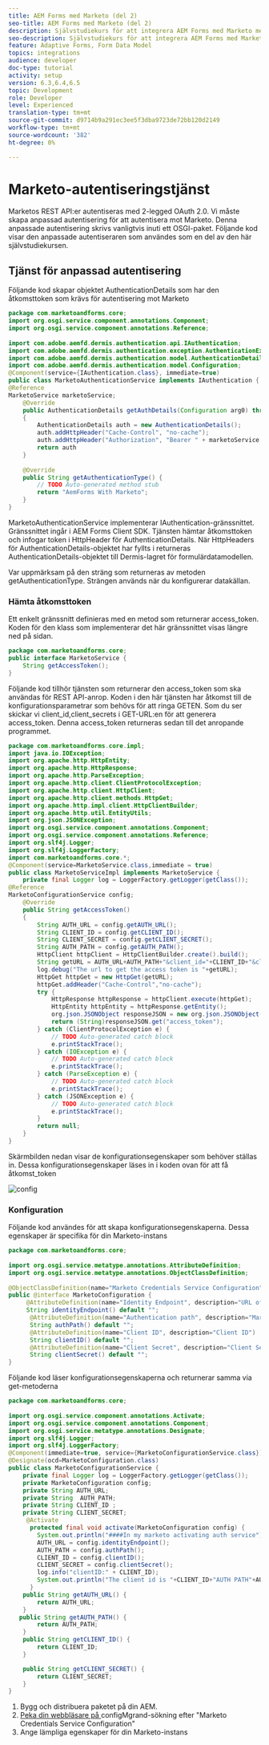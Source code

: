 ```yaml
---
title: AEM Forms med Marketo (del 2)
seo-title: AEM Forms med Marketo (del 2)
description: Självstudiekurs för att integrera AEM Forms med Marketo med AEM Forms Form Data Model.
seo-description: Självstudiekurs för att integrera AEM Forms med Marketo med AEM Forms Form Data Model.
feature: Adaptive Forms, Form Data Model
topics: integrations
audience: developer
doc-type: tutorial
activity: setup
version: 6.3,6.4,6.5
topic: Development
role: Developer
level: Experienced
translation-type: tm+mt
source-git-commit: d9714b9a291ec3ee5f3dba9723de72bb120d2149
workflow-type: tm+mt
source-wordcount: '382'
ht-degree: 0%

---
```



# Marketo-autentiseringstjänst

Marketos REST API:er autentiseras med 2-legged OAuth 2.0. Vi måste skapa anpassad autentisering för att autentisera mot Marketo. Denna anpassade autentisering skrivs vanligtvis inuti ett OSGI-paket. Följande kod visar den anpassade autentiseraren som användes som en del av den här självstudiekursen.

## Tjänst för anpassad autentisering

Följande kod skapar objektet AuthenticationDetails som har den åtkomsttoken som krävs för autentisering mot Marketo

```java
package com.marketoandforms.core;
import org.osgi.service.component.annotations.Component;
import org.osgi.service.component.annotations.Reference;
 
import com.adobe.aemfd.dermis.authentication.api.IAuthentication;
import com.adobe.aemfd.dermis.authentication.exception.AuthenticationException;
import com.adobe.aemfd.dermis.authentication.model.AuthenticationDetails;
import com.adobe.aemfd.dermis.authentication.model.Configuration;
@Component(service={IAuthentication.class}, immediate=true)
public class MarketoAuthenticationService implements IAuthentication {
@Reference
MarketoService marketoService;
    @Override
    public AuthenticationDetails getAuthDetails(Configuration arg0) throws AuthenticationException
    {
        AuthenticationDetails auth = new AuthenticationDetails();
        auth.addHttpHeader("Cache-Control", "no-cache");
        auth.addHttpHeader("Authorization", "Bearer " + marketoService.getAccessToken());
        return auth
    }
 
    @Override
    public String getAuthenticationType() {
        // TODO Auto-generated method stub
        return "AemForms With Marketo";
    }
}
```

MarketoAuthenticationService implementerar IAuthentication-gränssnittet. Gränssnittet ingår i AEM Forms Client SDK. Tjänsten hämtar åtkomsttoken och infogar token i HttpHeader för AuthenticationDetails. När HttpHeaders för AuthenticationDetails-objektet har fyllts i returneras AuthenticationDetails-objektet till Dermis-lagret för formulärdatamodellen.

Var uppmärksam på den sträng som returneras av metoden getAuthenticationType. Strängen används när du konfigurerar datakällan.

### Hämta åtkomsttoken

Ett enkelt gränssnitt definieras med en metod som returnerar access_token. Koden för den klass som implementerar det här gränssnittet visas längre ned på sidan.

```java
package com.marketoandforms.core;
public interface MarketoService {
    String getAccessToken();
}
```

Följande kod tillhör tjänsten som returnerar den access_token som ska användas för REST API-anrop. Koden i den här tjänsten har åtkomst till de konfigurationsparametrar som behövs för att ringa GETEN. Som du ser skickar vi client_id,client_secrets i GET-URL:en för att generera access_token. Denna access_token returneras sedan till det anropande programmet.

```java
package com.marketoandforms.core.impl;
import java.io.IOException;
import org.apache.http.HttpEntity;
import org.apache.http.HttpResponse;
import org.apache.http.ParseException;
import org.apache.http.client.ClientProtocolException;
import org.apache.http.client.HttpClient;
import org.apache.http.client.methods.HttpGet;
import org.apache.http.impl.client.HttpClientBuilder;
import org.apache.http.util.EntityUtils;
import org.json.JSONException;
import org.osgi.service.component.annotations.Component;
import org.osgi.service.component.annotations.Reference;
import org.slf4j.Logger;
import org.slf4j.LoggerFactory;
import com.marketoandforms.core.*; 
@Component(service=MarketoService.class,immediate = true)
public class MarketoServiceImpl implements MarketoService {
    private final Logger log = LoggerFactory.getLogger(getClass());
@Reference
MarketoConfigurationService config;
    @Override
    public String getAccessToken()
    {
        String AUTH_URL = config.getAUTH_URL();
        String CLIENT_ID = config.getCLIENT_ID();
        String CLIENT_SECRET = config.getCLIENT_SECRET();
        String AUTH_PATH = config.getAUTH_PATH();
        HttpClient httpClient = HttpClientBuilder.create().build();
        String getURL = AUTH_URL+AUTH_PATH+"&client_id="+CLIENT_ID+"&client_secret="+CLIENT_SECRET;
        log.debug("The url to get the access token is "+getURL);
        HttpGet httpGet = new HttpGet(getURL);
        httpGet.addHeader("Cache-Control","no-cache");
        try {
            HttpResponse httpResponse = httpClient.execute(httpGet);
            HttpEntity httpEntity = httpResponse.getEntity();
            org.json.JSONObject responseJSON = new org.json.JSONObject(EntityUtils.toString(httpEntity))
            return (String)responseJSON.get("access_token");
        } catch (ClientProtocolException e) {
            // TODO Auto-generated catch block
            e.printStackTrace();
        } catch (IOException e) {
            // TODO Auto-generated catch block
            e.printStackTrace();
        } catch (ParseException e) {
            // TODO Auto-generated catch block
            e.printStackTrace();
        } catch (JSONException e) {
            // TODO Auto-generated catch block
            e.printStackTrace();
        }
        return null;
    }
}
```

Skärmbilden nedan visar de konfigurationsegenskaper som behöver ställas in. Dessa konfigurationsegenskaper läses in i koden ovan för att få åtkomst_token

![config](assets/marketoconfig.jfif)

### Konfiguration

Följande kod användes för att skapa konfigurationsegenskaperna. Dessa egenskaper är specifika för din Marketo-instans

```java
package com.marketoandforms.core;
 
import org.osgi.service.metatype.annotations.AttributeDefinition;
import org.osgi.service.metatype.annotations.ObjectClassDefinition;
 
@ObjectClassDefinition(name="Marketo Credentials Service Configuration", description = "Connect Form With Marketo")
public @interface MarketoConfiguration {
     @AttributeDefinition(name="Identity Endpoint", description="URL of Marketo Identity Endpoint")
     String identityEndpoint() default "";
      @AttributeDefinition(name="Authentication path", description="Marketo authentication path")
      String authPath() default "";
      @AttributeDefinition(name="Client ID", description="Client ID")
      String clientID() default "";
      @AttributeDefinition(name="Client Secret", description="Client Secret")
      String clientSecret() default "";
}
```

Följande kod läser konfigurationsegenskaperna och returnerar samma via get-metoderna

```java
package com.marketoandforms.core;
 
import org.osgi.service.component.annotations.Activate;
import org.osgi.service.component.annotations.Component;
import org.osgi.service.metatype.annotations.Designate;
import org.slf4j.Logger;
import org.slf4j.LoggerFactory;
@Component(immediate=true, service={MarketoConfigurationService.class})
@Designate(ocd=MarketoConfiguration.class)
public class MarketoConfigurationService {
    private final Logger log = LoggerFactory.getLogger(getClass());
    private MarketoConfiguration config;
    private String AUTH_URL;
    private String  AUTH_PATH;
    private String CLIENT_ID ;
    private String CLIENT_SECRET;
     @Activate
      protected final void activate(MarketoConfiguration config) {
        System.out.println("####In my marketo activating auth service");
        AUTH_URL = config.identityEndpoint();
        AUTH_PATH = config.authPath();
        CLIENT_ID = config.clientID();
        CLIENT_SECRET = config.clientSecret();
        log.info("clientID:" + CLIENT_ID);
        System.out.println("The client id is "+CLIENT_ID+"AUTH PATH"+AUTH_PATH);
      }
    public String getAUTH_URL() {
        return AUTH_URL;
    }
   public String getAUTH_PATH() {
        return AUTH_PATH;
    }
    public String getCLIENT_ID() {
        return CLIENT_ID;
    }

    public String getCLIENT_SECRET() {
        return CLIENT_SECRET;
    }
}
```

1. Bygg och distribuera paketet på din AEM.
1. [Peka din webbläsare på ](http://localhost:4502/system/console/configMgr) configMgrand-sökning efter &quot;Marketo Credentials Service Configuration&quot;
1. Ange lämpliga egenskaper för din Marketo-instans
